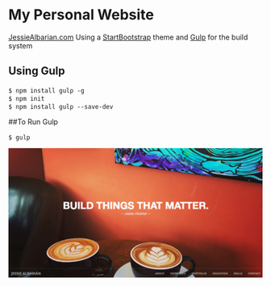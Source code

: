 # My Personal Website
[JessieAlbarian.com](jessiealbarian.com)
Using a [StartBootstrap](https://startbootstrap.com/template-overviews/creative/) theme and [Gulp](http://gulpjs.com/) for the build system

## Using Gulp
```
$ npm install gulp -g
$ npm init
$ npm install gulp --save-dev
```
##To Run Gulp
```
$ gulp
```

![screen shot](https://github.com/jessalbarian/PersonalWebsite/blob/master/screenshot.png)
